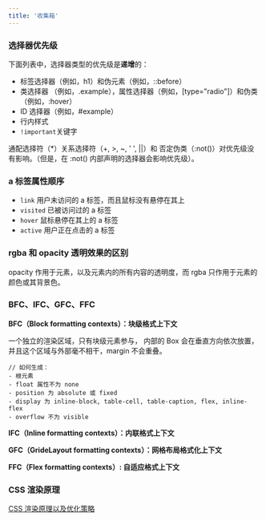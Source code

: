 ```yaml
---
title: '收集箱'
---
```


### 选择器优先级

下面列表中，选择器类型的优先级是**递增**的：

- 标签选择器（例如，h1）和伪元素（例如，::before）
- 类选择器 （例如，.example），属性选择器（例如，[type="radio"]）和伪类（例如，:hover）
- ID 选择器（例如，#example）
- 行内样式
- `!important`关键字

通配选择符（\*）关系选择符（+, >, ~, ' ', ||）和 否定伪类（:not()）对优先级没有影响。（但是，在 :not() 内部声明的选择器会影响优先级）。

### a 标签属性顺序

- `link` 用户未访问的 a 标签，而且鼠标没有悬停在其上
- `visited` 已被访问过的 a 标签
- `hover` 鼠标悬停在其上的 a 标签
- `active` 用户正在点击的 a 标签

### rgba 和 opacity 透明效果的区别

opacity 作用于元素，以及元素内的所有内容的透明度，而 rgba 只作用于元素的颜色或其背景色。

### BFC、IFC、GFC、FFC

**BFC（Block formatting contexts）：块级格式上下文**

一个独立的渲染区域，只有块级元素参与， 内部的 Box 会在垂直方向依次放置，并且这个区域与外部毫不相干，margin 不会重叠。

```
// 如何生成：
- 根元素
- float 属性不为 none
- position 为 absolute 或 fixed
- display 为 inline-block, table-cell, table-caption, flex, inline-flex
- overflow 不为 visible
```

**IFC（Inline formatting contexts）：内联格式上下文**

**GFC（GrideLayout formatting contexts）：网格布局格式化上下文**

**FFC（Flex formatting contexts）: 自适应格式上下文**

### CSS 渲染原理

[CSS 渲染原理以及优化策略](https://segmentfault.com/a/1190000021073560)





